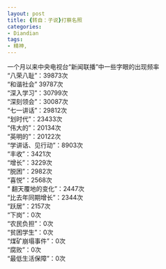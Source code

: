 ```yaml
---
layout: post
title: {转自：子说}打蔡名照
categories:
- Diandian
tags:
- 精神, 
---
```

一个月以来中央电视台“新闻联播”中一些字眼的出现频率
<br />“八荣八耻”：39873次
<br />“和谐社会” 39787次
<br />“深入学习”：30799次
<br />“深刻领会”：30087次
<br />“七一讲话”：29812次
<br />“划时代”：23433次
<br />“伟大的”：20134次
<br />“英明的”：20122次
<br />“学讲话、见行动”：8903次
<br />“丰收”：3421次
<br />“增长”：3229次
<br />“脱困”：2982次
<br />“喜悦”：2568次
<br />“ 翻天覆地的变化”：2447次
<br />“比去年同期增长”：2344次
<br />“跃居”：2157次
<br />“下岗”：0次
<br />“农民负担”：0次
<br />“贫困学生”：0次
<br />“煤矿崩塌事件”：0次
<br />“腐败”：0次
<br />“最低生活保障”：0次